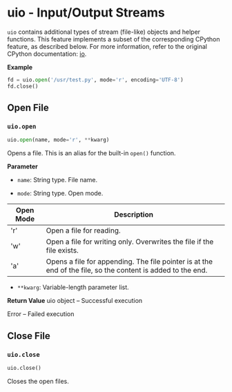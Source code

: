 # uio - Input/Output Streams

`uio` contains additional types of stream (file-like) objects and helper functions. This feature implements a subset of the corresponding CPython feature, as described below. For more information, refer to the original CPython documentation: [io](https://docs.python.org/3.5/library/io.html#module-io).

**Example**

```python
fd = uio.open('/usr/test.py', mode='r', encoding='UTF-8')
fd.close()
```

## Open File

### `uio.open`

```python
uio.open(name, mode='r', **kwarg)
```

Opens a file. This is an alias for the built-in  `open()` function.

**Parameter**

* `name`: String type. File name. 

* `mode`: String type. Open mode.

|Open Mode|Description|
| ---- | ---- |
|   'r'  |Open a file for reading.|
|   'w'  |Open a file for writing only. Overwrites the file if the file exists.|
|   'a'  |Opens a file for appending. The file pointer is at the end of the file, so the content is added to the end.|

* `**kwarg`: Variable-length parameter list.

**Return Value**
uio object – Successful execution

Error – Failed execution 

## Close File

### `uio.close`

```python
uio.close()
```

Closes the open files.